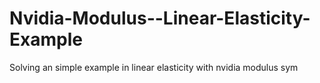 # Nvidia-Modulus--Linear-Elasticity-Example
Solving an simple example in linear elasticity with nvidia modulus sym
